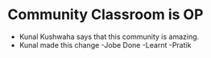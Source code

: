 # Community Classroom is OP

- Kunal Kushwaha says that this community is amazing.
- Kunal made this change
-Jobe Done 
-Learnt 
-Pratik
